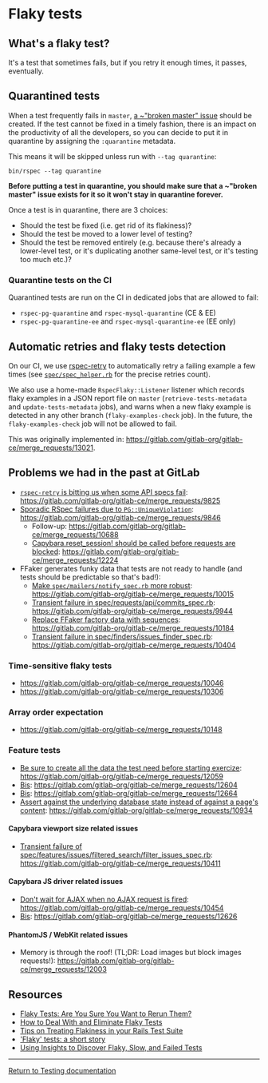 # Flaky tests

## What's a flaky test?

It's a test that sometimes fails, but if you retry it enough times, it passes,
eventually.

## Quarantined tests

When a test frequently fails in `master`,
[a ~"broken master" issue](https://about.gitlab.com/handbook/engineering/workflow/#broken-master)
should be created.
If the test cannot be fixed in a timely fashion, there is an impact on the
productivity of all the developers, so you can decide to put it in quarantine by
assigning the `:quarantine` metadata.

This means it will be skipped unless run with `--tag quarantine`:

```shell
bin/rspec --tag quarantine
```

**Before putting a test in quarantine, you should make sure that a
~"broken master" issue exists for it so it won't stay in quarantine forever.**

Once a test is in quarantine, there are 3 choices:

- Should the test be fixed (i.e. get rid of its flakiness)?
- Should the test be moved to a lower level of testing?
- Should the test be removed entirely (e.g. because there's already a
  lower-level test, or it's duplicating another same-level test, or it's testing
  too much etc.)?

### Quarantine tests on the CI

Quarantined tests are run on the CI in dedicated jobs that are allowed to fail:

- `rspec-pg-quarantine` and `rspec-mysql-quarantine` (CE & EE)
- `rspec-pg-quarantine-ee` and `rspec-mysql-quarantine-ee` (EE only)

## Automatic retries and flaky tests detection

On our CI, we use [rspec-retry] to automatically retry a failing example a few
times (see [`spec/spec_helper.rb`] for the precise retries count).

We also use a home-made `RspecFlaky::Listener` listener which records flaky
examples in a JSON report file on `master` (`retrieve-tests-metadata` and `update-tests-metadata` jobs), and warns when a new flaky example
is detected in any other branch (`flaky-examples-check` job). In the future, the
`flaky-examples-check` job will not be allowed to fail.

This was originally implemented in: https://gitlab.com/gitlab-org/gitlab-ce/merge_requests/13021.

[rspec-retry]: https://github.com/NoRedInk/rspec-retry
[`spec/spec_helper.rb`]: https://gitlab.com/gitlab-org/gitlab-ce/blob/master/spec/spec_helper.rb

## Problems we had in the past at GitLab

- [`rspec-retry` is bitting us when some API specs fail](https://gitlab.com/gitlab-org/gitlab-ce/issues/29242): https://gitlab.com/gitlab-org/gitlab-ce/merge_requests/9825
- [Sporadic RSpec failures due to `PG::UniqueViolation`](https://gitlab.com/gitlab-org/gitlab-ce/issues/28307#note_24958837): https://gitlab.com/gitlab-org/gitlab-ce/merge_requests/9846
  - Follow-up: https://gitlab.com/gitlab-org/gitlab-ce/merge_requests/10688
  - [Capybara.reset_session! should be called before requests are blocked](https://gitlab.com/gitlab-org/gitlab-ce/issues/33779): https://gitlab.com/gitlab-org/gitlab-ce/merge_requests/12224
- FFaker generates funky data that tests are not ready to handle (and tests should be predictable so that's bad!):
  - [Make `spec/mailers/notify_spec.rb` more robust](https://gitlab.com/gitlab-org/gitlab-ce/issues/20121): https://gitlab.com/gitlab-org/gitlab-ce/merge_requests/10015
  - [Transient failure in spec/requests/api/commits_spec.rb](https://gitlab.com/gitlab-org/gitlab-ce/issues/27988#note_25342521): https://gitlab.com/gitlab-org/gitlab-ce/merge_requests/9944
  - [Replace FFaker factory data with sequences](https://gitlab.com/gitlab-org/gitlab-ce/issues/29643): https://gitlab.com/gitlab-org/gitlab-ce/merge_requests/10184
  - [Transient failure in spec/finders/issues_finder_spec.rb](https://gitlab.com/gitlab-org/gitlab-ce/issues/30211#note_26707685): https://gitlab.com/gitlab-org/gitlab-ce/merge_requests/10404

### Time-sensitive flaky tests

- https://gitlab.com/gitlab-org/gitlab-ce/merge_requests/10046
- https://gitlab.com/gitlab-org/gitlab-ce/merge_requests/10306

### Array order expectation

- https://gitlab.com/gitlab-org/gitlab-ce/merge_requests/10148

### Feature tests

- [Be sure to create all the data the test need before starting exercize](https://gitlab.com/gitlab-org/gitlab-ce/issues/32622#note_31128195): https://gitlab.com/gitlab-org/gitlab-ce/merge_requests/12059
- [Bis](https://gitlab.com/gitlab-org/gitlab-ce/issues/34609#note_34048715): https://gitlab.com/gitlab-org/gitlab-ce/merge_requests/12604
- [Bis](https://gitlab.com/gitlab-org/gitlab-ce/issues/34698#note_34276286): https://gitlab.com/gitlab-org/gitlab-ce/merge_requests/12664
- [Assert against the underlying database state instead of against a page's content](https://gitlab.com/gitlab-org/gitlab-ce/issues/31437): https://gitlab.com/gitlab-org/gitlab-ce/merge_requests/10934

#### Capybara viewport size related issues

- [Transient failure of spec/features/issues/filtered_search/filter_issues_spec.rb](https://gitlab.com/gitlab-org/gitlab-ce/issues/29241#note_26743936): https://gitlab.com/gitlab-org/gitlab-ce/merge_requests/10411

#### Capybara JS driver related issues

- [Don't wait for AJAX when no AJAX request is fired](https://gitlab.com/gitlab-org/gitlab-ce/issues/30461): https://gitlab.com/gitlab-org/gitlab-ce/merge_requests/10454
- [Bis](https://gitlab.com/gitlab-org/gitlab-ce/issues/34647): https://gitlab.com/gitlab-org/gitlab-ce/merge_requests/12626

#### PhantomJS / WebKit related issues

- Memory is through the roof! (TL;DR: Load images but block images requests!): https://gitlab.com/gitlab-org/gitlab-ce/merge_requests/12003

## Resources

- [Flaky Tests: Are You Sure You Want to Rerun Them?](http://semaphoreci.com/blog/2017/04/20/flaky-tests.html)
- [How to Deal With and Eliminate Flaky Tests](https://semaphoreci.com/community/tutorials/how-to-deal-with-and-eliminate-flaky-tests)
- [Tips on Treating Flakiness in your Rails Test Suite](http://semaphoreci.com/blog/2017/08/03/tips-on-treating-flakiness-in-your-test-suite.html)
- ['Flaky' tests: a short story](https://www.ombulabs.com/blog/rspec/continuous-integration/how-to-track-down-a-flaky-test.html)
- [Using Insights to Discover Flaky, Slow, and Failed Tests](https://circleci.com/blog/using-insights-to-discover-flaky-slow-and-failed-tests/)

---

[Return to Testing documentation](index.md)
